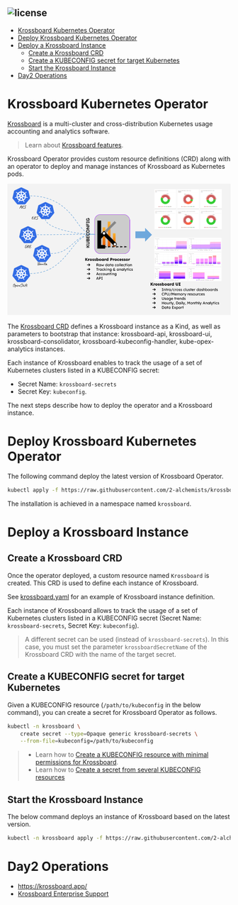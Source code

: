 ![license](https://img.shields.io/github/license/2-alchemists/krossboard-kubernetes-operator.svg?label=License&style=for-the-badge)
---

<!-- vscode-markdown-toc -->
- [Krossboard Kubernetes Operator](#krossboard-kubernetes-operator)
- [Deploy Krossboard Kubernetes Operator](#deploy-krossboard-kubernetes-operator)
- [Deploy a Krossboard Instance](#deploy-a-krossboard-instance)
  - [Create a Krossboard CRD](#create-a-krossboard-crd)
  - [Create a KUBECONFIG secret for target Kubernetes](#create-a-kubeconfig-secret-for-target-kubernetes)
  - [Start the Krossboard Instance](#start-the-krossboard-instance)
- [Day2 Operations](#day2-operations)

<!-- vscode-markdown-toc-config
	numbering=false
	autoSave=true
	/vscode-markdown-toc-config -->
<!-- /vscode-markdown-toc -->

# Krossboard Kubernetes Operator

[Krossboard](https://www.krossboard.app/) is a multi-cluster and cross-distribution Kubernetes usage accounting and analytics software. 

> Learn about [Krossboard features](https://github.com/2-alchemists/krossboard#overview).

Krossboard Operator provides custom resource definitions (CRD) along with an operator to deploy and manage instances of Krossboard as Kubernetes pods.

![](krossboard-architecture-overview.png)


The [Krossboard CRD](https://raw.githubusercontent.com/2-alchemists/krossboard-kubernetes-operator/main/config/releases/latest/krossboard/krossboard-kubernetes-operator.yaml) defines a Krossboard instance as a Kind, as well as parameters to bootstrap that instance: krossboard-api, krossboard-ui, krossboard-consolidator, krossboard-kubeconfig-handler, kube-opex-analytics instances.

Each instance of Krossboard enables to track the usage of a set of Kubernetes clusters listed in a KUBECONFIG secret:

* Secret Name: `krossboard-secrets`
* Secret Key: `kubeconfig`.

The next steps describe how to deploy the operator and a Krossboard instance.

# <a name='DeployKrossboardOperator'></a>Deploy Krossboard Kubernetes Operator
The following command deploy the latest version of Krossboard Operator.

```bash
kubectl apply -f https://raw.githubusercontent.com/2-alchemists/krossboard-kubernetes-operator/main/config/releases/latest/krossboard/krossboard-kubernetes-operator.yaml
```

The installation is achieved in a namespace named `krossboard`.


# <a name='DeployaKrossboardInstance'></a>Deploy a Krossboard Instance

## <a name='CreateaKrossboardCRD'></a>Create a Krossboard CRD

Once the operator deployed, a custom resource named `Krossboard` is created. This CRD is used to define each instance of Krossboard.

See [krossboard.yaml](https://github.com/2-alchemists/krossboard-kubernetes-operator/blob/main/config/releases/latest/krossboard/krossboard.yaml) for an example of Krossboard instance definition.

Each instance of Krossboard allows to track the usage of a set of Kubernetes clusters listed in a KUBECONFIG secret (Secret Name: `krossboard-secrets`, Secret Key: `kubeconfig`). 

> A different secret can be used (instead of `krossboard-secrets`). In this case, you must set the parameter `krossboardSecretName` of the Krossboard CRD with the name of the target secret.


## <a name='CreateaKUBECONFIGsecretfortargetKubernetes'></a>Create a KUBECONFIG secret for target Kubernetes
Given a KUBECONFIG resource (`/path/to/kubeconfig` in the below command), you can create a secret for Krossboard Operator as follows. 

```bash
kubectl -n krossboard \
    create secret --type=Opaque generic krossboard-secrets \
    --from-file=kubeconfig=/path/to/kubeconfig
```

> * Learn how to [Create a KUBECONFIG resource with minimal permissions for Krossboard](./docs/create-kubeconfig-with-minimal-permissions.md).
> * Learn how to [Create a secret from several KUBECONFIG resources](./docs/create-kubeconfig-secret.md)


## <a name='StarttheKrossboardInstance'></a>Start the Krossboard Instance
The below command deploys an instance of Krossboard based on the latest version.

```bash
kubectl -n krossboard apply -f https://raw.githubusercontent.com/2-alchemists/krossboard-kubernetes-operator/main/config/releases/latest/krossboard/krossboard-deployment.yaml
```

# Day2 Operations

* https://krossboard.app/
* [Krossboard Enterprise Support](https://krossboard.app/#pricing) 
